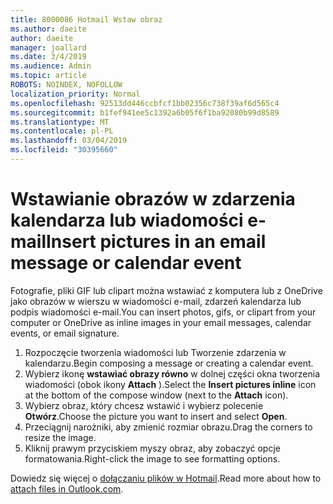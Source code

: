 ```yaml
---
title: 8000086 Hotmail Wstaw obraz
ms.author: daeite
author: daeite
manager: joallard
ms.date: 3/4/2019
ms.audience: Admin
ms.topic: article
ROBOTS: NOINDEX, NOFOLLOW
localization_priority: Normal
ms.openlocfilehash: 92513dd446ccbfcf1bb02356c738f39af6d565c4
ms.sourcegitcommit: b1fef941ee5c1392a6b05f6f1ba92080b99d8589
ms.translationtype: MT
ms.contentlocale: pl-PL
ms.lasthandoff: 03/04/2019
ms.locfileid: "30395660"
---
```

# <a name="insert-pictures-in-an-email-message-or-calendar-event"></a><span data-ttu-id="8458b-102">Wstawianie obrazów w zdarzenia kalendarza lub wiadomości e-mail</span><span class="sxs-lookup"><span data-stu-id="8458b-102">Insert pictures in an email message or calendar event</span></span>

<span data-ttu-id="8458b-103">Fotografie, pliki GIF lub clipart można wstawiać z komputera lub z OneDrive jako obrazów w wierszu w wiadomości e-mail, zdarzeń kalendarza lub podpis wiadomości e-mail.</span><span class="sxs-lookup"><span data-stu-id="8458b-103">You can insert photos, gifs, or clipart from your computer or OneDrive as inline images in your email messages, calendar events, or email signature.</span></span>

1. <span data-ttu-id="8458b-104">Rozpoczęcie tworzenia wiadomości lub Tworzenie zdarzenia w kalendarzu.</span><span class="sxs-lookup"><span data-stu-id="8458b-104">Begin composing a message or creating a calendar event.</span></span>
2. <span data-ttu-id="8458b-105">Wybierz ikonę **wstawiać obrazy równo** w dolnej części okna tworzenia wiadomości (obok ikony **Attach** ).</span><span class="sxs-lookup"><span data-stu-id="8458b-105">Select the **Insert pictures inline** icon at the bottom of the compose window (next to the **Attach** icon).</span></span>
3. <span data-ttu-id="8458b-106">Wybierz obraz, który chcesz wstawić i wybierz polecenie **Otwórz**.</span><span class="sxs-lookup"><span data-stu-id="8458b-106">Choose the picture you want to insert and select **Open**.</span></span>
4. <span data-ttu-id="8458b-107">Przeciągnij narożniki, aby zmienić rozmiar obrazu.</span><span class="sxs-lookup"><span data-stu-id="8458b-107">Drag the corners to resize the image.</span></span>
5. <span data-ttu-id="8458b-108">Kliknij prawym przyciskiem myszy obraz, aby zobaczyć opcje formatowania.</span><span class="sxs-lookup"><span data-stu-id="8458b-108">Right-click the image to see formatting options.</span></span>

<span data-ttu-id="8458b-109">Dowiedz się więcej o [dołączaniu plików w Hotmail](https://support.office.com/article/8d7c1ea7-4e5f-44ce-bb6e-c5fcc92ba9ab).</span><span class="sxs-lookup"><span data-stu-id="8458b-109">Read more about how to [attach files in Outlook.com](https://support.office.com/article/8d7c1ea7-4e5f-44ce-bb6e-c5fcc92ba9ab).</span></span>